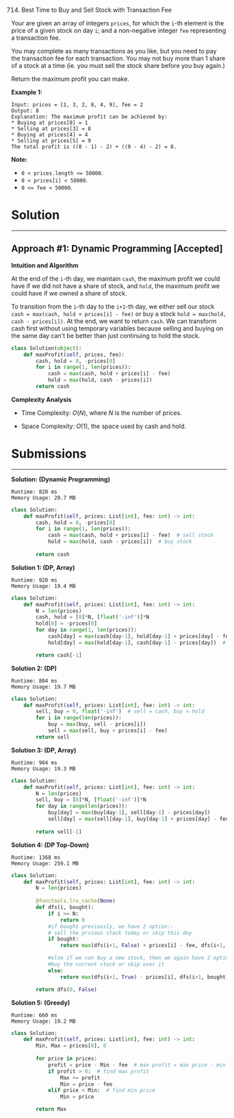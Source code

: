 714. Best Time to Buy and Sell Stock with Transaction Fee

Your are given an array of integers `prices`, for which the `i`-th element is the price of a given stock on day `i`; and a non-negative integer `fee` representing a transaction fee.

You may complete as many transactions as you like, but you need to pay the transaction fee for each transaction. You may not buy more than 1 share of a stock at a time (ie. you must sell the stock share before you buy again.)

Return the maximum profit you can make.

**Example 1:**
```
Input: prices = [1, 3, 2, 8, 4, 9], fee = 2
Output: 8
Explanation: The maximum profit can be achieved by:
* Buying at prices[0] = 1
* Selling at prices[3] = 8
* Buying at prices[4] = 4
* Selling at prices[5] = 9
The total profit is ((8 - 1) - 2) + ((9 - 4) - 2) = 8.
```

**Note:**

* `0 < prices.length <= 50000`.
* `0 < prices[i] < 50000`.
* `0 <= fee < 50000`.

# Solution
---
## Approach #1: Dynamic Programming [Accepted]
**Intuition and Algorithm**

At the end of the `i`-th day, we maintain `cash`, the maximum profit we could have if we did not have a share of stock, and `hold`, the maximum profit we could have if we owned a share of stock.

To transition from the `i`-th day to the `i+1`-th day, we either sell our stock `cash = max(cash, hold + prices[i] - fee)` or buy a stock `hold = max(hold, cash - prices[i])`. At the end, we want to return `cash`. We can transform cash first without using temporary variables because selling and buying on the same day can't be better than just continuing to hold the stock.

```Python
class Solution(object):
    def maxProfit(self, prices, fee):
        cash, hold = 0, -prices[0]
        for i in range(1, len(prices)):
            cash = max(cash, hold + prices[i] - fee)
            hold = max(hold, cash - prices[i])
        return cash
```

**Complexity Analysis**

* Time Complexity: $O(N)$, where $N$ is the number of prices.

* Space Complexity: $O(1)$, the space used by cash and hold.

# Submissions
---
**Solution: (Dynamic Programming)**
```
Runtime: 820 ms
Memory Usage: 20.7 MB
```
```python
class Solution:
    def maxProfit(self, prices: List[int], fee: int) -> int:
        cash, hold = 0, -prices[0]
        for i in range(1, len(prices)):
            cash = max(cash, hold + prices[i] - fee)  # sell stock
            hold = max(hold, cash - prices[i])  # buy stock
            
        return cash
```

**Solution 1: (DP, Array)**
```
Runtime: 928 ms
Memory Usage: 19.4 MB
```
```python
class Solution:
    def maxProfit(self, prices: List[int], fee: int) -> int:
        N = len(prices)
        cash, hold = [0]*N, [float('-inf')]*N
        hold[0] = -prices[0]
        for day in range(1, len(prices)):
            cash[day] = max(cash[day-1], hold[day-1] + prices[day] - fee)  # sell stock
            hold[day] = max(hold[day-1], cash[day-1] - prices[day])  # buy stock

        return cash[-1]
```

**Solution 2: (DP)**
```
Runtime: 804 ms
Memory Usage: 19.7 MB
```
```python
class Solution:
    def maxProfit(self, prices: List[int], fee: int) -> int:
        sell, buy = 0, float('-inf')  # sell = cash, buy = hold
        for i in range(len(prices)):
            buy = max(buy, sell - prices[i])
            sell = max(sell, buy + prices[i] - fee)
        return sell
```

**Solution 3: (DP, Array)**
```
Runtime: 904 ms
Memory Usage: 19.3 MB
```
```python
class Solution:
    def maxProfit(self, prices: List[int], fee: int) -> int:
        N = len(prices)
        sell, buy = [0]*N, [float('-inf')]*N
        for day in range(len(prices)):
            buy[day] = max(buy[day-1], sell[day-1] - prices[day])
            sell[day] = max(sell[day-1], buy[day-1] + prices[day] - fee)
            
        return sell[-1]
```

**Solution 4: (DP Top-Down)**
```
Runtime: 1368 ms
Memory Usage: 259.1 MB
```
```python
class Solution:
    def maxProfit(self, prices: List[int], fee: int) -> int:
        N = len(prices)
        
        @functools.lru_cache(None)
        def dfs(i, bought):
            if i >= N:
                return 0
            #if bought previously, we have 2 option:-
            # sell the prvious stock today or skip this day
            if bought:
                return max(dfs(i+1, False) + prices[i] - fee, dfs(i+1, bought))

            #else if we can buy a new stock, then we again have 2 option:-
            #buy the current stock or skip over it
            else:
                return max(dfs(i+1, True) - prices[i], dfs(i+1, bought))

        return dfs(0, False)
```

**Solution 5: (Greedy)**
```
Runtime: 660 ms
Memory Usage: 19.2 MB
```
```python
class Solution:
    def maxProfit(self, prices: List[int], fee: int) -> int:
        Min, Max = prices[0], 0
    
        for price in prices:
            profit = price - Min - fee  # max profit = max price - min price
            if profit > 0:  # find max profit
                Max += profit
                Min = price - fee
            elif price < Min:  # find min price
                Min = price

        return Max
```